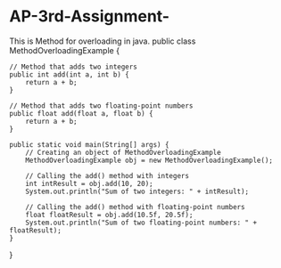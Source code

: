 # AP-3rd-Assignment-
This is Method for overloading in java.
public class MethodOverloadingExample {

    // Method that adds two integers
    public int add(int a, int b) {
        return a + b;
    }

    // Method that adds two floating-point numbers
    public float add(float a, float b) {
        return a + b;
    }

    public static void main(String[] args) {
        // Creating an object of MethodOverloadingExample
        MethodOverloadingExample obj = new MethodOverloadingExample();

        // Calling the add() method with integers
        int intResult = obj.add(10, 20);
        System.out.println("Sum of two integers: " + intResult);

        // Calling the add() method with floating-point numbers
        float floatResult = obj.add(10.5f, 20.5f);
        System.out.println("Sum of two floating-point numbers: " + floatResult);
    }
}
